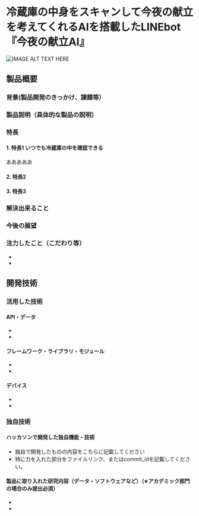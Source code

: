 # 冷蔵庫の中身をスキャンして今夜の献立を考えてくれるAIを搭載したLINEbot『今夜の献立AI』

![IMAGE ALT TEXT HERE](https://drive.google.com/uc?id=1Raqu05Tu8uy7-4OmhOU8KfaD07uNzjQx)

## 製品概要
### 背景(製品開発のきっかけ、課題等）
### 製品説明（具体的な製品の説明）
### 
### 特長
#### 1. 特長1 いつでも冷蔵庫の中を確認できる
あああああ
#### 2. 特長2
#### 3. 特長3

### 解決出来ること
### 今後の展望
### 注力したこと（こだわり等）
* 
* 

## 開発技術
### 活用した技術
#### API・データ
* 
* 

#### フレームワーク・ライブラリ・モジュール
* 
* 

#### デバイス
* 
* 

### 独自技術
#### ハッカソンで開発した独自機能・技術
* 独自で開発したものの内容をこちらに記載してください
* 特に力を入れた部分をファイルリンク、またはcommit_idを記載してください。

#### 製品に取り入れた研究内容（データ・ソフトウェアなど）（※アカデミック部門の場合のみ提出必須）
* 
* 
